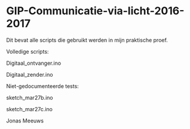 # GIP-Communicatie-via-licht-2016-2017
Dit bevat alle scripts die gebruikt werden in mijn praktische proef.


Volledige scripts:

  Digitaal_ontvanger.ino
  
  Digitaal_zender.ino


Niet-gedocumenteerde tests:

  sketch_mar27b.ino
  
  sketch_mar27c.ino


Jonas Meeuws

